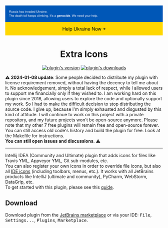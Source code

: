 [![Stand With Ukraine](https://raw.githubusercontent.com/vshymanskyy/StandWithUkraine/main/banner2-direct.svg)](https://vshymanskyy.github.io/StandWithUkraine/)

<h1 align="center">
    Extra Icons
</h1>

<p align="center">
    <a href="https://plugins.jetbrains.com/plugin/11058-extra-icons"><img alt="plugin's version" src="https://img.shields.io/jetbrains/plugin/v/11058-extra-icons.svg"/></a>
    <a href="https://plugins.jetbrains.com/plugin/11058-extra-icons"><img alt="plugin's downloads" src="https://img.shields.io/jetbrains/plugin/d/11058-extra-icons.svg"/></a>
</p>

:warning: **2024-01-08 update**: Some people decided to distribute my plugin with license requirement removed, without having the decency to tell me about it. No acknowledgement, simply a total lack of respect, while I allowed users to support me financially only if they wished to. I am working hard on this plugin since 2018, allowing users to explore the code and optionally support my work. So I had to make the difficult decision to stop distributing the source code. I give up, because I'm simply exhausted and disgusted by this kind of attitude. I will continue to work on this project with a private repository, and my future projects won't be open-source anymore. Please note that my other 7 free plugins will remain free and open-source forever.  
You can still access old code's history and build the plugin for free. Look at the Makefile for instructions.  
**You can still open issues and discussions**. :warning:

---

Intellij IDEA (Community and Ultimate) plugin that adds icons for files like Travis YML, Appveyor YML, Git sub-modules, etc.  
You can also register your own icons in order to override file icons, but also all [IDE icons](https://jetbrains.design/intellij/resources/icons_list/) (including toolbars, menus, etc.). It works with all JetBrains products like IntelliJ (ultimate and community), PyCharm, WebStorm, DataGrip, etc.  
To get started with this plugin, please see this [guide](docs/GET_STARTED.md).

## Download

Download plugin from the [JetBrains marketplace](https://plugins.jetbrains.com/plugin/11058-extra-icons) or via your IDE: <kbd>File</kbd>, <kbd>Settings...</kbd>, <kbd>Plugins</kbd>, <kbd>Marketplace</kbd>.
